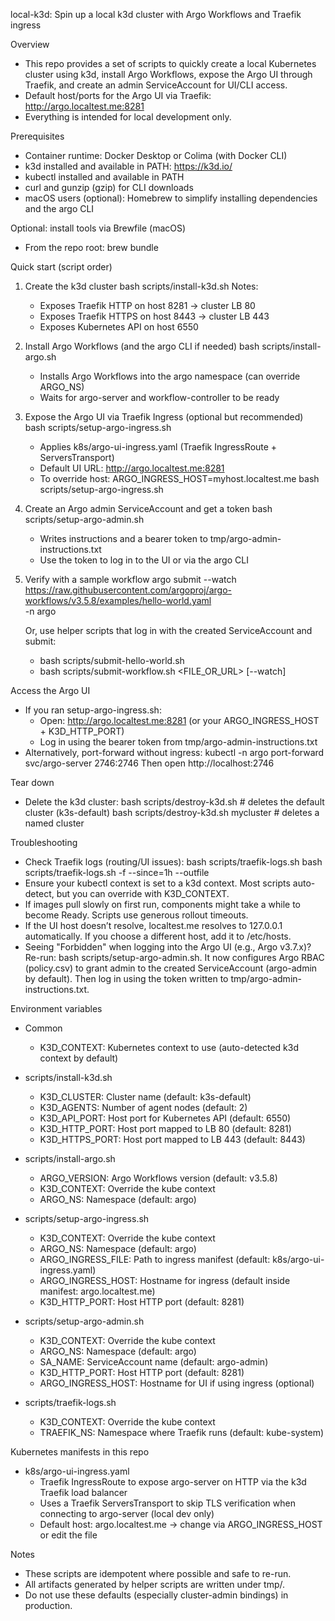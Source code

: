 local-k3d: Spin up a local k3d cluster with Argo Workflows and Traefik ingress

Overview
- This repo provides a set of scripts to quickly create a local Kubernetes cluster using k3d, install Argo Workflows, expose the Argo UI through Traefik, and create an admin ServiceAccount for UI/CLI access.
- Default host/ports for the Argo UI via Traefik: http://argo.localtest.me:8281
- Everything is intended for local development only.

Prerequisites
- Container runtime: Docker Desktop or Colima (with Docker CLI)
- k3d installed and available in PATH: https://k3d.io/
- kubectl installed and available in PATH
- curl and gunzip (gzip) for CLI downloads
- macOS users (optional): Homebrew to simplify installing dependencies and the argo CLI

Optional: install tools via Brewfile (macOS)
- From the repo root: brew bundle

Quick start (script order)
1) Create the k3d cluster
   bash scripts/install-k3d.sh
   Notes:
   - Exposes Traefik HTTP on host 8281 -> cluster LB 80
   - Exposes Traefik HTTPS on host 8443 -> cluster LB 443
   - Exposes Kubernetes API on host 6550

2) Install Argo Workflows (and the argo CLI if needed)
   bash scripts/install-argo.sh
   - Installs Argo Workflows into the argo namespace (can override ARGO_NS)
   - Waits for argo-server and workflow-controller to be ready

3) Expose the Argo UI via Traefik Ingress (optional but recommended)
   bash scripts/setup-argo-ingress.sh
   - Applies k8s/argo-ui-ingress.yaml (Traefik IngressRoute + ServersTransport)
   - Default UI URL: http://argo.localtest.me:8281
   - To override host: ARGO_INGRESS_HOST=myhost.localtest.me bash scripts/setup-argo-ingress.sh

4) Create an Argo admin ServiceAccount and get a token
   bash scripts/setup-argo-admin.sh
   - Writes instructions and a bearer token to tmp/argo-admin-instructions.txt
   - Use the token to log in to the UI or via the argo CLI

5) Verify with a sample workflow
   argo submit --watch \
     https://raw.githubusercontent.com/argoproj/argo-workflows/v3.5.8/examples/hello-world.yaml \
     -n argo

   Or, use helper scripts that log in with the created ServiceAccount and submit:
   - bash scripts/submit-hello-world.sh
   - bash scripts/submit-workflow.sh <FILE_OR_URL> [--watch]

Access the Argo UI
- If you ran setup-argo-ingress.sh:
  - Open: http://argo.localtest.me:8281 (or your ARGO_INGRESS_HOST + K3D_HTTP_PORT)
  - Log in using the bearer token from tmp/argo-admin-instructions.txt
- Alternatively, port-forward without ingress:
  kubectl -n argo port-forward svc/argo-server 2746:2746
  Then open http://localhost:2746

Tear down
- Delete the k3d cluster:
  bash scripts/destroy-k3d.sh            # deletes the default cluster (k3s-default)
  bash scripts/destroy-k3d.sh mycluster  # deletes a named cluster

Troubleshooting
- Check Traefik logs (routing/UI issues):
  bash scripts/traefik-logs.sh
  bash scripts/traefik-logs.sh -f --since=1h --outfile
- Ensure your kubectl context is set to a k3d context. Most scripts auto-detect, but you can override with K3D_CONTEXT.
- If images pull slowly on first run, components might take a while to become Ready. Scripts use generous rollout timeouts.
- If the UI host doesn’t resolve, localtest.me resolves to 127.0.0.1 automatically. If you choose a different host, add it to /etc/hosts.
- Seeing "Forbidden" when logging into the Argo UI (e.g., Argo v3.7.x)? Re-run: bash scripts/setup-argo-admin.sh. It now configures Argo RBAC (policy.csv) to grant admin to the created ServiceAccount (argo-admin by default). Then log in using the token written to tmp/argo-admin-instructions.txt.

Environment variables
- Common
  - K3D_CONTEXT: Kubernetes context to use (auto-detected k3d context by default)

- scripts/install-k3d.sh
  - K3D_CLUSTER: Cluster name (default: k3s-default)
  - K3D_AGENTS: Number of agent nodes (default: 2)
  - K3D_API_PORT: Host port for Kubernetes API (default: 6550)
  - K3D_HTTP_PORT: Host port mapped to LB 80 (default: 8281)
  - K3D_HTTPS_PORT: Host port mapped to LB 443 (default: 8443)

- scripts/install-argo.sh
  - ARGO_VERSION: Argo Workflows version (default: v3.5.8)
  - K3D_CONTEXT: Override the kube context
  - ARGO_NS: Namespace (default: argo)

- scripts/setup-argo-ingress.sh
  - K3D_CONTEXT: Override the kube context
  - ARGO_NS: Namespace (default: argo)
  - ARGO_INGRESS_FILE: Path to ingress manifest (default: k8s/argo-ui-ingress.yaml)
  - ARGO_INGRESS_HOST: Hostname for ingress (default inside manifest: argo.localtest.me)
  - K3D_HTTP_PORT: Host HTTP port (default: 8281)

- scripts/setup-argo-admin.sh
  - K3D_CONTEXT: Override the kube context
  - ARGO_NS: Namespace (default: argo)
  - SA_NAME: ServiceAccount name (default: argo-admin)
  - K3D_HTTP_PORT: Host HTTP port (default: 8281)
  - ARGO_INGRESS_HOST: Hostname for UI if using ingress (optional)

- scripts/traefik-logs.sh
  - K3D_CONTEXT: Override the kube context
  - TRAEFIK_NS: Namespace where Traefik runs (default: kube-system)

Kubernetes manifests in this repo
- k8s/argo-ui-ingress.yaml
  - Traefik IngressRoute to expose argo-server on HTTP via the k3d Traefik load balancer
  - Uses a Traefik ServersTransport to skip TLS verification when connecting to argo-server (local dev only)
  - Default host: argo.localtest.me → change via ARGO_INGRESS_HOST or edit the file

Notes
- These scripts are idempotent where possible and safe to re-run.
- All artifacts generated by helper scripts are written under tmp/.
- Do not use these defaults (especially cluster-admin bindings) in production.
